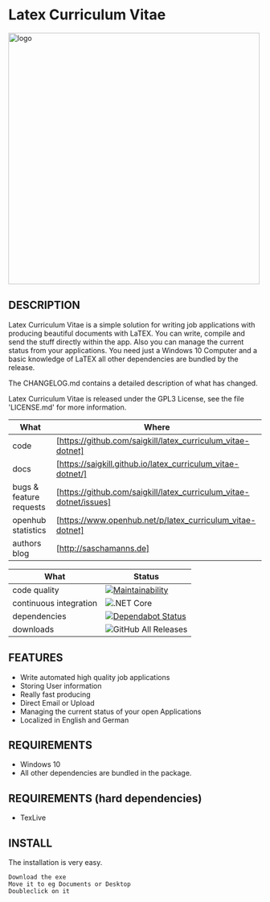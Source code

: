 # Latex Curriculum Vitae

<img src="https://raw.githubusercontent.com/saigkill/latex_curriculum_vitae-dotnet/master/latex_curriculum_vitae/Assets/images/default.png" align="center" alt="logo" width="500"/>

## DESCRIPTION

Latex Curriculum Vitae is a simple solution for writing job applications with producing beautiful documents with LaTEX.
You can write, compile and send the stuff directly within the app. Also you can manage the current status from your applications. You need just a Windows 10 Computer and a basic knowledge of LaTEX all other dependencies are bundled by the release.

The CHANGELOG.md contains a detailed description of what has changed.

Latex Curriculum Vitae is released under the GPL3 License, see the file 'LICENSE.md' for more information.

|What|Where|
|-----|-------------------------------------------------------------------------------------|
|code  | [https://github.com/saigkill/latex_curriculum_vitae-dotnet] |
|docs | [https://saigkill.github.io/latex_curriculum_vitae-dotnet/] |
|bugs & feature requests  | [https://github.com/saigkill/latex_curriculum_vitae-dotnet/issues] |
|openhub statistics | [https://www.openhub.net/p/latex_curriculum_vitae-dotnet] |
|authors blog | [http://saschamanns.de] |

| What | Status |
|-------------------------|----------------------------------------------------------------------------------------------------------------------------------------------------------------------------|
|code quality | [![Maintainability](https://api.codeclimate.com/v1/badges/976914ee0f04dbd277c2/maintainability)](https://codeclimate.com/github/saigkill/latex_curriculum_vitae-dotnet/maintainability) |
|continuous integration | ![.NET Core](https://github.com/saigkill/latex_curriculum_vitae-dotnet/workflows/.NET%20Core/badge.svg) |
|dependencies|[![Dependabot Status](https://api.dependabot.com/badges/status?host=github&repo=saigkill/latex_curriculum_vitae-dotnet)](https://dependabot.com) |
|downloads|![GitHub All Releases](https://img.shields.io/github/downloads/saigkill/latex_curriculum_vitae-dotnet/total)|

## FEATURES

* Write automated high quality job applications
* Storing User information
* Really fast producing
* Direct Email or Upload
* Managing the current status of your open Applications
* Localized in English and German

## REQUIREMENTS

* Windows 10
* All other dependencies are bundled in the package.

## REQUIREMENTS (hard dependencies)

* TexLive

## INSTALL

The installation is very easy.

    Download the exe
    Move it to eg Documents or Desktop
    Doubleclick on it